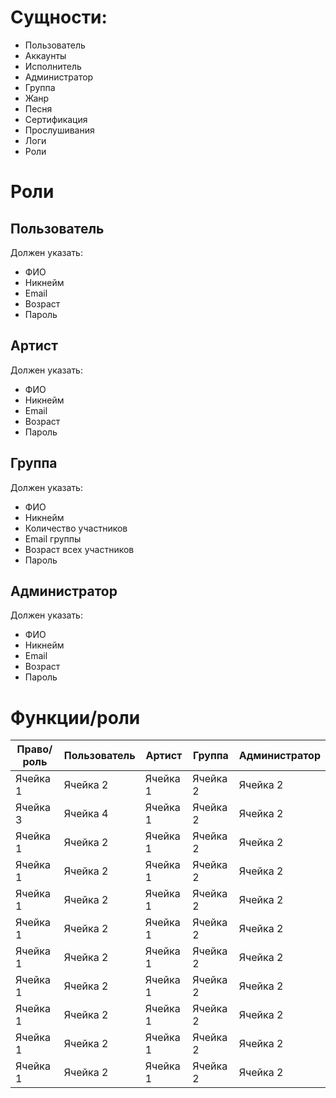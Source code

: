 # Сущности:
- Пользователь
- Аккаунты
- Исполнитель
- Администратор
- Группа
- Жанр
- Песня
- Сертификация
- Прослушивания 
- Логи
- Роли
# Роли
## Пользователь
Должен указать:
- ФИО
- Никнейм
- Email
- Возраст
- Пароль
## Артист
Должен указать:
- ФИО
- Никнейм
- Email
- Возраст
- Пароль
## Группа
Должен указать:
- ФИО
- Никнейм
- Количество участников
- Email группы
- Возраст всех участников
- Пароль
## Администратор
Должен указать:
- ФИО
- Никнейм
- Email
- Возраст
- Пароль
# Функции/роли
| Право/роль  | Пользователь | Артист | Группа | Администратор | 
| ----------- | ----------- | -----------  | ----------- | ----------- | 
| Ячейка 1    | Ячейка 2    |  Ячейка 1    | Ячейка 2   | Ячейка 2    | 
| Ячейка 3    | Ячейка 4    |  Ячейка 1    | Ячейка 2   | Ячейка 2    | 
| Ячейка 1    | Ячейка 2    |  Ячейка 1    | Ячейка 2   | Ячейка 2    | 
| Ячейка 1    | Ячейка 2    |  Ячейка 1    | Ячейка 2   | Ячейка 2    | 
| Ячейка 1    | Ячейка 2    |  Ячейка 1    | Ячейка 2   | Ячейка 2    | 
| Ячейка 1    | Ячейка 2    |  Ячейка 1    | Ячейка 2   | Ячейка 2    | 
| Ячейка 1    | Ячейка 2    |  Ячейка 1    | Ячейка 2   | Ячейка 2    |
| Ячейка 1    | Ячейка 2    |  Ячейка 1    | Ячейка 2   | Ячейка 2    |
| Ячейка 1    | Ячейка 2    |  Ячейка 1    | Ячейка 2   | Ячейка 2    |
| Ячейка 1    | Ячейка 2    |  Ячейка 1    | Ячейка 2   | Ячейка 2    |
| Ячейка 1    | Ячейка 2    |  Ячейка 1    | Ячейка 2   | Ячейка 2    |





